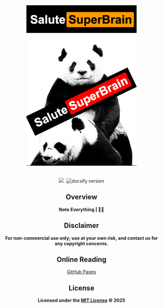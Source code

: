 <div align="center">
  <a href="https://github.com/goudemaoningsir/Salute_SuperBrain">
    <img src="docs/asset/1.jpg" height="500">
  </a>
  <br><br><br>
  <img src="https://img.shields.io/github/repo-size/goudemaoningsir/Salute_SuperBrain.svg?label=Repo%20size&style=flat-square&color=red" height="20">
  <img src="https://img.shields.io/badge/license-MIT-blue" data-origin="https://choosealicense.com/licenses/mit/" alt="">
  <img src="https://img.shields.io/badge/docsify-v4.13.1-brightgreen" data-origin="https://github.com/docsifyjs/docsify" alt="docsify version">


## Overview

**Note Everything | 🚴‍♂️**



## Disclaimer

**For non-commercial use only; use at your own risk, and contact us for any copyright concerns.**



## Online Reading

[GitHub Pages](https://goudemaoningsir.github.io/Salute_SuperBrain/#/)



## License

**Licensed under the [MIT License](https://choosealicense.com/licenses/mit/) © 2025**

</div>
